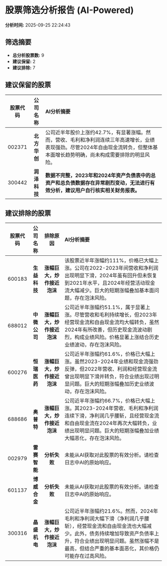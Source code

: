 # 股票筛选分析报告 (AI-Powered)

**分析时间:** 2025-09-25 22:24:43

## 筛选摘要

- **总分析股票数:** 9
- **建议保留:** 2
- **建议排除:** 7

## 建议保留的股票

| 股票代码 | 公司名称 | AI分析摘要 |
|:---:|:---:|:---|
| 002371 | **北方华创** | 公司近半年股价上涨约42.7%，有显著涨幅。然而，营收、毛利和净利润连续三年高速增长，业绩表现强劲。尽管2024年自由现金流转负，但整体基本面增长趋势明确，尚未构成需要排除的明显风险。 |
| 300442 | **润泽科技** | **数据不完整，2023年和2024年资产负债表中的总资产和总负债数据存在异常剧烈变动，无法进行有效分析，建议用户自行核实相关财务报表。** |

## 建议排除的股票

| 股票代码 | 公司名称 | 排除原因 | AI分析摘要 |
|:---:|:---:|:---:|:---|
| 600183 | **生益科技** | **涨幅巨大，炒作接近泡沫** | 该股票近半年涨幅约111%，价格已大幅上涨。公司在2022-2023年间营收和净利润出现明显下滑，2024年虽有回升但未恢复到2021年水平，且2024年经营活动现金流大幅减少。巨大的短期涨幅叠加基本面问题，存在泡沫风险。 |
| 688012 | **中微公司** | **涨幅巨大，炒作接近泡沫** | 公司近半年涨幅约51.1%，属于显著上涨。尽管营收和毛利持续增长，但2023年经营现金流和自由现金流均大幅转负，虽然2024年有所改善，但历史现金流波动剧烈，构成业绩风险。价格显著上涨结合历史业绩波动，存在泡沫风险。 |
| 600276 | **恒瑞医药** | **涨幅巨大，炒作接近泡沫** | 公司近半年涨幅约61.6%，价格已大幅上涨。虽然2023-2024年业绩和现金流强劲反弹，但2022年营收、利润和经营现金流曾出现明显下滑并转负，符合业绩出现过明显问题。巨大的短期涨幅叠加历史业绩波动，存在泡沫风险。 |
| 688686 | **奥普特** | **涨幅巨大，炒作接近泡沫** | 公司近半年涨幅约66.7%，价格已大幅上涨。其2023-2024年营收、毛利和净利润连续下滑，净利润几乎腰斩，且经营现金流和自由现金流在2024年再次大幅转负，业绩出现明显问题。巨大的短期涨幅叠加业绩大幅恶化，存在泡沫风险。 |
| 002979 | **雷赛智能** | **分析失败** | 未能从AI获取对此股票的有效分析。请检查日志中AI的原始响应。 |
| 601137 | **博威合金** | **分析失败** | 未能从AI获取对此股票的有效分析。请检查日志中AI的原始响应。 |
| 300316 | **晶盛机电** | **涨幅巨大，炒作接近泡沫** | 公司近半年涨幅约21.6%。然而，2024年毛利和净利润大幅下滑（净利润几乎腰斩），经营现金流和自由现金流也大幅减少。此外，债务持续增加导致资产负债率上升，符合业绩出现明显问题。虽然涨幅不是最高，但结合严重的基本面恶化，其价格仍可能存在过高风险。 |
